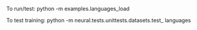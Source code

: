 To run/test:
python -m examples.languages_load

To test training:
python -m neural.tests.unittests.datasets.test_
languages